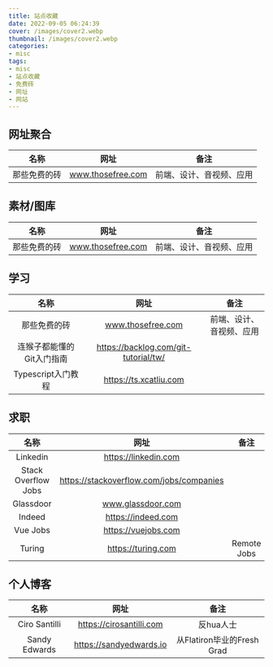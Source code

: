 ```yaml
---
title: 站点收藏
date: 2022-09-05 06:24:39
cover: /images/cover2.webp
thumbnail: /images/cover2.webp
categories:
- misc
tags:
- misc
- 站点收藏
- 免费砖
- 网址
- 网站
---
```


## 网址聚合
|名称|网址|备注|
|:-----:|:-----:|:-----:|
|那些免费的砖|www.thosefree.com|前端、设计、音视频、应用|

## 素材/图库
|名称|网址|备注|
|:-----:|:-----:|:-----:|
|那些免费的砖|www.thosefree.com|前端、设计、音视频、应用|

## 学习
|名称|网址|备注|
|:-----:|:-----:|:-----:|
|那些免费的砖|www.thosefree.com|前端、设计、音视频、应用|
|连猴子都能懂的Git入门指南|https://backlog.com/git-tutorial/tw/||
|Typescript入门教程|https://ts.xcatliu.com||

## 求职
|名称|网址|备注|
|:-----:|:-----:|:-----:|
|Linkedin|https://linkedin.com||
|Stack Overflow Jobs|https://stackoverflow.com/jobs/companies||
|Glassdoor|www.glassdoor.com||
|Indeed|https://indeed.com||
|Vue Jobs|https://vuejobs.com||
|Turing|https://turing.com|Remote Jobs|

## 个人博客
|名称|网址|备注|
|:-----:|:-----:|:-----:|
|Ciro Santilli|https://cirosantilli.com|反hua人士|
|Sandy Edwards|https://sandyedwards.io|从Flatiron毕业的Fresh Grad|

